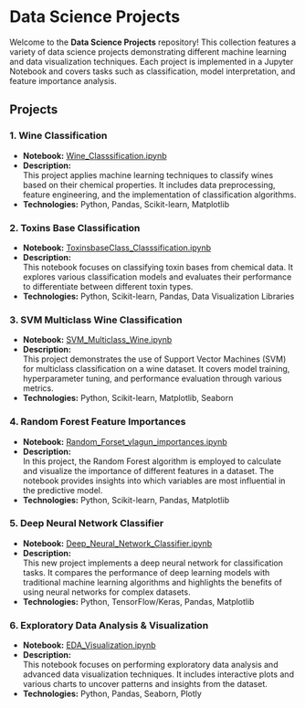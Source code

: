 # Data Science Projects

Welcome to the **Data Science Projects** repository! This collection features a variety of data science projects demonstrating different machine learning and data visualization techniques. Each project is implemented in a Jupyter Notebook and covers tasks such as classification, model interpretation, and feature importance analysis.

## Projects

### 1. Wine Classification
- **Notebook:** [Wine_Classsification.ipynb](https://github.com/pawelleszczynski111/Data_science_projects/blob/main/Wine_Classsification.ipynb)
- **Description:**  
  This project applies machine learning techniques to classify wines based on their chemical properties. It includes data preprocessing, feature engineering, and the implementation of classification algorithms.
- **Technologies:** Python, Pandas, Scikit-learn, Matplotlib

### 2. Toxins Base Classification
- **Notebook:** [ToxinsbaseClass_Classsification.ipynb](https://github.com/pawelleszczynski111/Data_science_projects/blob/main/ToxinsbaseClass_Classsification.ipynb)
- **Description:**  
  This notebook focuses on classifying toxin bases from chemical data. It explores various classification models and evaluates their performance to differentiate between different toxin types.
- **Technologies:** Python, Scikit-learn, Pandas, Data Visualization Libraries

### 3. SVM Multiclass Wine Classification
- **Notebook:** [SVM_Multiclass_Wine.ipynb](https://github.com/pawelleszczynski111/Data_science_projects/blob/main/SVM_Multiclass_Wine.ipynb)
- **Description:**  
  This project demonstrates the use of Support Vector Machines (SVM) for multiclass classification on a wine dataset. It covers model training, hyperparameter tuning, and performance evaluation through various metrics.
- **Technologies:** Python, Scikit-learn, Matplotlib, Seaborn

### 4. Random Forest Feature Importances
- **Notebook:** [Random_Forset_vlagun_importances.ipynb](https://github.com/pawelleszczynski111/Data_science_projects/blob/main/Random_Forset_vlagun_importances.ipynb)
- **Description:**  
  In this project, the Random Forest algorithm is employed to calculate and visualize the importance of different features in a dataset. The notebook provides insights into which variables are most influential in the predictive model.
- **Technologies:** Python, Scikit-learn, Pandas, Matplotlib

### 5. Deep Neural Network Classifier
- **Notebook:** [Deep_Neural_Network_Classifier.ipynb](https://github.com/pawelleszczynski111/Data_science_projects/blob/main/Deep_Neural_Network_Classifier.ipynb)
- **Description:**  
  This new project implements a deep neural network for classification tasks. It compares the performance of deep learning models with traditional machine learning algorithms and highlights the benefits of using neural networks for complex datasets.
- **Technologies:** Python, TensorFlow/Keras, Pandas, Matplotlib

### 6. Exploratory Data Analysis & Visualization
- **Notebook:** [EDA_Visualization.ipynb](https://github.com/pawelleszczynski111/Data_science_projects/blob/main/EDA_Visualization.ipynb)
- **Description:**  
  This notebook focuses on performing exploratory data analysis and advanced data visualization techniques. It includes interactive plots and various charts to uncover patterns and insights from the dataset.
- **Technologies:** Python, Pandas, Seaborn, Plotly

